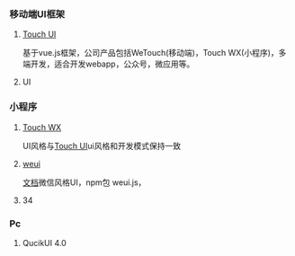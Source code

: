 ### 移动端UI框架



1. [Touch UI](http://www.wetouch.net/touchui_doc/)

    基于vue.js框架，公司产品包括WeTouch(移动端)，Touch WX(小程序)，多端开发，适合开发webapp，公众号，微应用等。

2. UI







### 小程序

1. [Touch WX ](http://www.wetouch.net/touchwx_doc/)

   UI风格与[Touch UI](http://www.wetouch.net/touchui_doc/)ui风格和开发模式保持一致

2. [weui](https://github.com/Tencent/weui.js/blob/master/docs/README.md)

   [文档](https://github.com/Tencent/weui.js/blob/master/docs/README.md)微信风格UI，npm包 weui.js，

3. 34





### Pc

1. QucikUI 4.0

